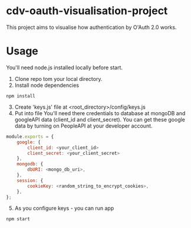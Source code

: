 # cdv-oauth-visualisation-project
This project aims to visualise how authentication by O'Auth 2.0 works.

# Usage
You'll need node.js installed locally before start.

1. Clone repo tom your local directory.
2. Install node dependencies
```
npm install
```
3. Create 'keys.js' file at <root_directory>/config/keys.js
4. Put into file
You'll need there credentials to database at mongoDB and googleAPI data (client_id and client_secret).
You can get these google data by turning on PeopleAPI at your developer account.

```javascript
module.exports = {
	google: {
		client_id: <your_client_id>
		client_secret: <your_client_secret>
	},
	mongodb: {
		dbURI: <mongo_db_uri>,
	},
	session: {
		cookieKey: <random_string_to_encrypt_cookies>,
	},
};
```

5. As you configure keys - you can run app
```
npm start
```
